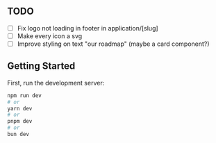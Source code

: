 ## TODO
- [ ] Fix logo not loading in footer in application/[slug]
- [ ] Make every icon a svg
- [ ] Improve styling on text "our roadmap" (maybe a card component?)

## Getting Started

First, run the development server:

```bash
npm run dev
# or
yarn dev
# or
pnpm dev
# or
bun dev
```
